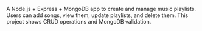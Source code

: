 A Node.js + Express + MongoDB app to create and manage music playlists. Users can add songs, view them, update playlists, and delete them. This project shows CRUD operations and MongoDB validation.
